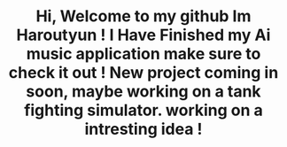 <h1 align='center'>
Hi, Welcome to my github Im Haroutyun ! 
I Have Finished my Ai music application 
make sure to check it out ! 
New project coming in soon, maybe working on a tank fighting simulator. 
working on a intresting idea ! 


 

 


</h1>
 
<!--
**Charoutyun/Charoutyun** is a ✨ _special_ ✨ repository because its `README.md` (this file) appears on your GitHub profile.

Here are some ideas to get you started:

- 🔭 I’m currently working on ...
- 🌱 I’m currently learning ...
- 👯 I’m looking to collaborate on ...
- 🤔 I’m looking for help with ...
- 💬 Ask me about ...
- 📫 How to reach me: ...
- 😄 Pronouns: ...
- ⚡ Fun fact: ...
-->
